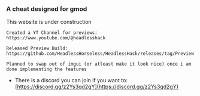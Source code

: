 ### A cheat designed for gmod

This website is under construction
```
Created a YT Channel for previews:
https://www.youtube.com/@headlesshack

Released Preview Build:
https://github.com/HeadlessHorseless/HeadlessHack/releases/tag/Preview

Planned to swap out of imgui (or atleast make it look nice) once i am done implementing the features
```
- There is a discord you can join if you want to: [https://discord.gg/z2Ys3qd2gY](https://discord.gg/z2Ys3qd2gY)
